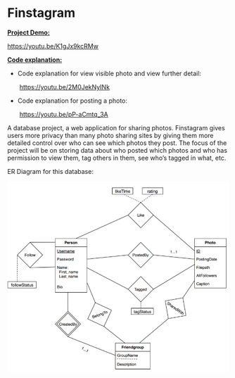 # Finstagram

<u>**Project Demo:**</u>

https://youtu.be/K1gJx9kcRMw

**<u>Code explanation:</u>**

- Code explanation for view visible photo and view further detail:

  ​	https://youtu.be/2M0JekNyINk

- Code explanation for posting a photo:

  ​	https://youtu.be/pP-aCmtq_3A


A database project, a web application for sharing photos. Finstagram gives users more privacy than many photo sharing sites by giving them more detailed control over who can see which photos they post. The focus of the project will be on storing data about who posted which photos and who has permission to view them, tag others in them, see who’s tagged in what, etc.

ER Diagram for this database:

![ER_diagram](/ER_diagram.png)
